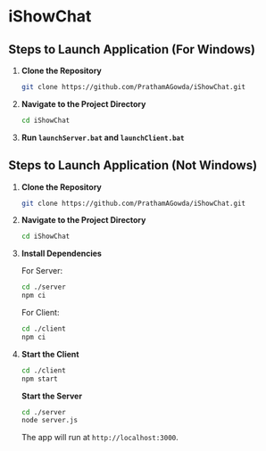 # iShowChat

## Steps to Launch Application (For Windows)

1. **Clone the Repository**

    ```bash
    git clone https://github.com/PrathamAGowda/iShowChat.git
    ```

2. **Navigate to the Project Directory**

    ```bash
    cd iShowChat
    ```

3. **Run `launchServer.bat` and `launchClient.bat`**

## Steps to Launch Application (Not Windows)

1. **Clone the Repository**

    ```bash
    git clone https://github.com/PrathamAGowda/iShowChat.git
    ```

2. **Navigate to the Project Directory**

    ```bash
    cd iShowChat
    ```

3. **Install Dependencies**

    For Server:

    ```bash
    cd ./server
    npm ci
    ```

    For Client:

    ```bash
    cd ./client
    npm ci
    ```

4. **Start the Client**

    ```bash
    cd ./client
    npm start
    ```

    **Start the Server**

    ```bash
    cd ./server
    node server.js
    ```

    The app will run at `http://localhost:3000`.
